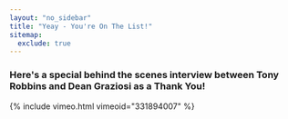 ```yaml
---
layout: "no_sidebar"
title: "Yeay - You're On The List!"
sitemap:
  exclude: true  
---
```

 <div class="separator-2"></div>
 
### Here's a special behind the scenes interview between Tony Robbins and Dean Graziosi as a Thank You!

{% include vimeo.html vimeoid="331894007" %}





